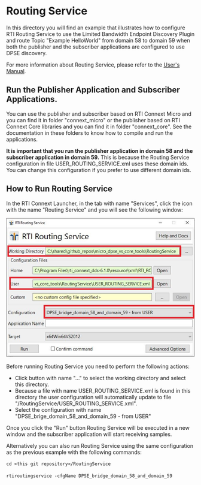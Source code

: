 # Routing Service

In this directory you will find an example that illustrates how to
configure RTI Routing Service to use the Limited Bandwidth Endpoint
Discovery Plugin and route Topic "Example HelloWorld" from domain 
58 to domain 59 when both the publisher and the subscriber applications
are configured to use DPSE discovery.

For more information about Routing Service, please refer to the [User's Manual](https://community.rti.com/static/documentation/connext-dds/6.1.0/doc/manuals/connext_dds_professional/services/routing_service/index.html).

## Run the Publisher Application and Subscriber Applications.

You can use the publisher and subscriber based on RTI Connext Micro and you
can find it in folder "connext_micro" or the publisher based on RTI Connext
Core libraries and you can find it in folder "connext_core". See the 
documentation in these folders to know how to compile and run the applications.

<b>It is important that you run the publisher application in domain 58 and the
subscriber application in domain 59.</b> This is because the Routing Service
configuration in file USER_ROUTING_SERVICE.xml uses these domain ids. You can
change this configuration if you prefer to use different domain ids.

## How to Run Routing Service

In the RTI Connext Launcher, in the tab with name "Services", click the icon with
the name "Routing Service" and you will see the following window:

![routing](img/routing.jpg)

Before running Routing Service you need to perform the following actions:

- Click button with name "..." to select the working directory and select 
  this directory.
- Because a file with name USER_ROUTING_SERVICE.xml is found in this directory
  the user configuration will automatically update to file
  "<this git repository>/RoutingService/USER_ROUTING_SERVICE.xml".
- Select the configuration with name "DPSE_brige_domain_58_and_domain_59 - from USER"

Once you click the "Run" button Routing Service will be executed in a new window and
the subscriber application will start receiving samples.

Alternatively you can also run Routing Service using the same configuration as
the previous example with the following commands:

```console
cd <this git repository>/RoutingService

rtiroutingservice -cfgName DPSE_bridge_domain_58_and_domain_59
```

